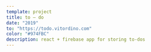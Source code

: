 ```yaml
---
template: project
title: to — do
date: "2019"
to: "https://todo.vitordino.com"
color: "#974FBC"
description: react + firebase app for storing to-dos
---
```

